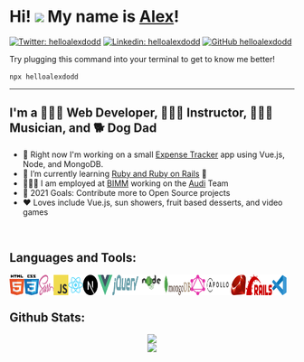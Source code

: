 # Hi! <img src="https://media.giphy.com/media/hvRJCLFzcasrR4ia7z/giphy.gif" width="25px"> My name is [Alex][website]!

[![Twitter: helloalexdodd](https://img.shields.io/twitter/follow/helloalexdodd?style=social)](https://twitter.com/helloalexdodd)
[![Linkedin: helloalexdodd](https://img.shields.io/badge/-helloalexdodd-blue?style=flat-square&logo=Linkedin&logoColor=white&link=https://www.linkedin.com/in/helloalexdodd/)](https://www.linkedin.com/in/helloalexdodd/)
[![GitHub helloalexdodd](https://img.shields.io/github/followers/helloalexdodd?label=follow&style=social)](https://github.com/helloalexdodd)

Try plugging this command into your terminal to get to know me better!

```
npx helloalexdodd
```

<hr />

## I'm a 👨🏻‍💻 Web Developer, 👨🏻‍🏫 Instructor, 👨🏻‍🎤 Musician, and 🐕 Dog Dad

- 🚧 Right now I'm working on a small [Expense Tracker](https://github.com/helloalexdodd/full-stack-expense-tracker) app using Vue.js, Node, and MongoDB.
- 🌱 I’m currently learning [Ruby and Ruby on Rails](https://github.com/helloalexdodd/hello-alex-blog) 💎
- 👨🏻‍💼 I am employed at [BIMM](https://bimm.com/) working on the [Audi](https://www.audi.ca/ca/web/en/new-cars.html) Team
- 🥅 2021 Goals: Contribute more to Open Source projects
- ❤️ Loves include Vue.js, sun showers, fruit based desserts, and video games

<br />

## Languages and Tools:

<img margin="10px" width="26px" height="36.5px" align="left" src="./icons/html5.svg" alt="HTML5" title="HTML5">
<img margin="10px" width="26px" height="36.5px" align="left" src="./icons/css3.svg" alt="CSS3" title="CSS3">
<img margin="10px" width="26px" height="36.5px" align="left" src="./icons/sass.svg" alt="SCSS" title="SCSS">
<img margin="10px" width="26px" height="36.5px" align="left" src="./icons/js.svg" alt="JavaScript" title="JavaScript">
<img margin="10px" width="26px" height="36.5px" align="left" src="./icons/react.svg" alt="React.js" title="React.js">
<img margin="10px" width="26px" height="36.5px" align="left" src="./icons/nextjs.svg" alt="Next.js" title="Next.js">
<img margin="10px" width="26px" height="36.5px" align="left" src="./icons/vuejs.svg" alt="Vue.js" title="Vue.js">
<img margin="10px" width="46px" height="36.5px" align="left" src="./icons/jquery.svg" alt="jQuery" title="jQuery">
<img margin="10px" width="46px" height="36.5px" align="left" src="./icons/node.svg" alt="Node.js" title="">
<img margin="10px" width="46px" height="36.5px" align="left" src="./icons/mongodb.svg" alt="MongoDB" title="MongoDB">
<img margin="10px" width="26px" height="36.5px" align="left" src="./icons/graphql.svg" alt="GraphQL" title="GraphQL">
<img margin="10px" width="46px" height="36.5px" align="left" src="./icons/apollo.svg" alt="Apollo" title="Apollo">
<img margin="10px" width="26px" height="36.5px" align="left" src="./icons/ruby.svg" alt="Ruby" title="Ruby">
<img margin="10px" width="46px" height="36.5px" align="left" src="./icons/rails.svg" alt="Rails" title="Rails">
<img margin="10px" width="26px" height="36.5px" align="left" src="./icons/visual-studio-code.svg" alt="Visual Studio Code" title="Visual Studio Code">

<br />
<br />

## Github Stats:

<div align="center">
  <div style="display: flex; flex-direction: column; align-items: center;">
    <img src="https://github-readme-stats.vercel.app/api?username=helloalexdodd&count_private=true&show_icons=true" style="vertical-align: top;" />
    <img src="https://github-readme-stats.vercel.app/api/top-langs/?username=helloalexdodd&langs_count=7&layout=compact" />
  </div>
</div>

[website]: https://alexdodd.ca
[linkedin]: https://linkedin.com/in/helloalexdodd
[twitter]: https://twitter.com/helloalexdodd
